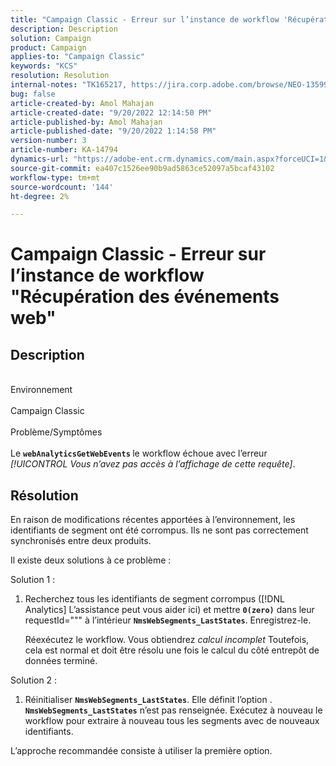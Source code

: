 ```yaml
---
title: "Campaign Classic - Erreur sur l’instance de workflow 'Récupération des événements web'"
description: Description
solution: Campaign
product: Campaign
applies-to: "Campaign Classic"
keywords: "KCS"
resolution: Resolution
internal-notes: "TK165217, https://jira.corp.adobe.com/browse/NEO-13599"
bug: false
article-created-by: Amol Mahajan
article-created-date: "9/20/2022 12:14:50 PM"
article-published-by: Amol Mahajan
article-published-date: "9/20/2022 1:14:58 PM"
version-number: 3
article-number: KA-14794
dynamics-url: "https://adobe-ent.crm.dynamics.com/main.aspx?forceUCI=1&pagetype=entityrecord&etn=knowledgearticle&id=0af58dd1-dd38-ed11-9db0-000d3a5c1bcc"
source-git-commit: ea407c1526ee90b9ad5863ce52097a5bcaf43102
workflow-type: tm+mt
source-wordcount: '144'
ht-degree: 2%

---
```


# Campaign Classic - Erreur sur l’instance de workflow &quot;Récupération des événements web&quot;

## Description

<br>Environnement <br><br>
Campaign Classic
<br><br>Problème/Symptômes<br><br>
Le <b>`webAnalyticsGetWebEvents` </b>le workflow échoue avec l’erreur *[!UICONTROL Vous n’avez pas accès à l’affichage de cette requête]*.


## Résolution


En raison de modifications récentes apportées à l’environnement, les identifiants de segment ont été corrompus. Ils ne sont pas correctement synchronisés entre deux produits.

Il existe deux solutions à ce problème :

Solution 1 :

1. Recherchez tous les identifiants de segment corrompus ([!DNL Analytics] L’assistance peut vous aider ici) et mettre <b>`0(zero)`</b> dans leur requestId=&quot;&quot;&quot; à l’intérieur <b>`NmsWebSegments_LastStates`</b>. Enregistrez-le.

   Réexécutez le workflow. Vous obtiendrez *calcul incomplet* Toutefois, cela est normal et doit être résolu une fois le calcul du côté entrepôt de données terminé.


Solution 2 :

1. Réinitialiser <b>`NmsWebSegments_LastStates`</b>. Elle définit l’option . <b>`NmsWebSegments_LastStates`</b> n’est pas renseignée. Exécutez à nouveau le workflow pour extraire à nouveau tous les segments avec de nouveaux identifiants.




L’approche recommandée consiste à utiliser la première option.
